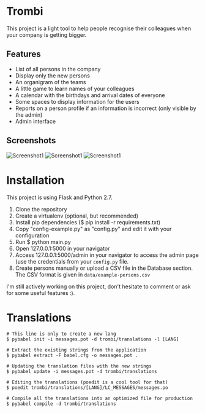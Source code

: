 # Trombi

This project is a light tool to help people recognise their colleagues when your company is getting bigger.

## Features

* List of all persons in the company
* Display only the new persons
* An organigram of the teams
* A little game to learn names of your colleagues
* A calendar with the birthdays and arrival dates of everyone
* Some spaces to display information for the users
* Reports on a person profile if an information is incorrect (only visible by the admin)
* Admin interface

## Screenshots

![Screenshot1](https://raw.githubusercontent.com/Mogmi95/Trombi/master/screenshots/trombi_screen.png)
![Screenshot1](https://raw.githubusercontent.com/Mogmi95/Trombi/master/screenshots/trombi_screen_2.png)
![Screenshot1](https://raw.githubusercontent.com/Mogmi95/Trombi/master/screenshots/trombi_screen_3.png)

# Installation

This project is using Flask and Python 2.7.

1. Clone the repository
2. Create a virtualenv (optional, but recommended)
3. Install pip dependencies ($ pip install -r requirements.txt)
4. Copy "config-example.py" as "config.py" and edit it with your configuration
4. Run $ python main.py
5. Open 127.0.0.1:5000 in your navigator
6. Access 127.0.0.1:5000/admin in your navigator to access the admin page (use the credentials from your `config.py` file.
7. Create persons manually or upload a CSV file in the Database section. The CSV format is given in `data/example-persons.csv`

I'm still actively working on this project, don't hesitate to comment or ask for some useful features :).

# Translations

~~~~
# This line is only to create a new lang
$ pybabel init -i messages.pot -d trombi/translations -l [LANG]

# Extract the existing strings from the application
$ pybabel extract -F babel.cfg -o messages.pot .

# Updating the translation files with the new strings
$ pybabel update -i messages.pot -d trombi/translations

# Editing the translations (poedit is a cool tool for that)
$ poedit trombi/translations/[LANG]/LC_MESSAGES/messages.po

# Compile all the translations into an optimized file for production
$ pybabel compile -d trombi/translations
~~~~
